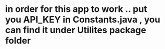 # in order for this app to work .. put you API_KEY in Constants.java , you can find it under Utilites package folder
